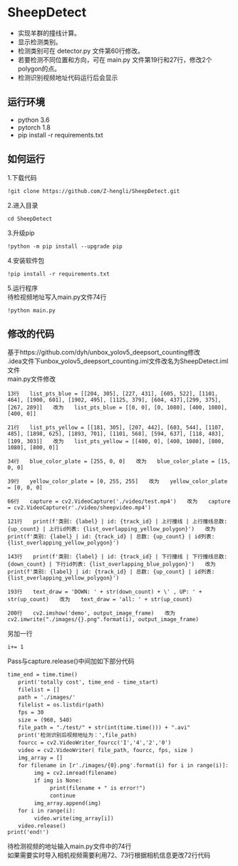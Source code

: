 # SheepDetect
* 实现羊群的撞线计算。
* 显示检测类别。
* 检测类别可在 detector.py 文件第60行修改。
* 若要检测不同位置和方向，可在 main.py 文件第19行和27行，修改2个polygon的点。
* 检测识别视频地址代码运行后会显示
## 运行环境<br>
* python 3.6<br>
* pytorch 1.8<br>
* pip install -r requirements.txt<br>
## 如何运行<br>
1.下载代码<br>
```
!git clone https://github.com/Z-hengli/SheepDetect.git
```
2.进入目录<br>
```
cd SheepDetect
```
3.升级pip
```
!python -m pip install --upgrade pip
```
4.安装软件包
```
!pip install -r requirements.txt
```
5.运行程序<br>
待检视频地址写入main.py文件74行
```
!python main.py
```


## 修改的代码<br>
基于https://github.com/dyh/unbox_yolov5_deepsort_counting修改<br>
.idea文件下unbox_yolov5_deepsort_counting.iml文件改名为SheepDetect.iml文件<br>
main.py文件修改<br>
```
13行　　list_pts_blue = [[204, 305], [227, 431], [605, 522], [1101, 464], [1900, 601], [1902, 495], [1125, 379], [604, 437],[299, 375], [267, 289]]　　改为　　list_pts_blue = [[0, 0], [0, 1080], [400, 1080], [400, 0]]
```
```
21行　　list_pts_yellow = [[181, 305], [207, 442], [603, 544], [1107, 485], [1898, 625], [1893, 701], [1101, 568], [594, 637], [118, 483], [109, 303]]　　改为　　list_pts_yellow = [[400, 0], [400, 1080], [800, 1080], [800, 0]]
```
```
34行　　blue_color_plate = [255, 0, 0]　　改为　　blue_color_plate = [15, 0, 0]
```
```
39行　　yellow_color_plate = [0, 255, 255]　　改为　　yellow_color_plate = [0, 0, 0]
```
```
66行　　capture = cv2.VideoCapture('./video/test.mp4')　　改为　　capture = cv2.VideoCapture(r'./video/sheepvideo.mp4')
```
```
121行　　print(f'类别: {label} | id: {track_id} | 上行撞线 | 上行撞线总数: {up_count} | 上行id列表: {list_overlapping_yellow_polygon}')　　改为　　print(f'类别: {label} | id: {track_id} | 总数: {up_count} | id列表: {list_overlapping_yellow_polygon}')
```
```
143行　　print(f'类别: {label} | id: {track_id} | 下行撞线 | 下行撞线总数: {down_count} | 下行id列表: {list_overlapping_blue_polygon}')　　改为　　print(f'类别: {label} | id: {track_id} | 总数: {up_count} | id列表: {list_overlapping_yellow_polygon}')
```
```
193行　　text_draw = 'DOWN: ' + str(down_count) + \' , UP: ' + str(up_count)　　改为　　text_draw = 'all: ' + str(up_count)
```
```
200行　　cv2.imshow('demo', output_image_frame)　　改为　　cv2.imwrite("./images/{}.png".format(i), output_image_frame)
```
另加一行　
```
i+= 1
```
Pass与capture.release()中间加如下部分代码
```
time_end = time.time()
　　print('totally cost', time_end - time_start)
　　filelist = []
　　path = './images/' 
　　filelist = os.listdir(path)
　　fps = 30
　　size = (960, 540)
　　file_path = "./test/" + str(int(time.time())) + ".avi"
　　print('检测识别后视频地址为：',file_path)
　　fourcc = cv2.VideoWriter_fourcc('I','4','2','0')
　　video = cv2.VideoWriter( file_path, fourcc, fps, size )
　　img_array = []
　　for filename in [r'./images/{0}.png'.format(i) for i in range(i)]: 
　　　　　img = cv2.imread(filename)
　　　　　if img is None:
　　　　　　　　print(filename + " is error!")
　　　　　　　　continue
　　　　　img_array.append(img)
　　for i in range(i):
　　　　　video.write(img_array[i])
　　video.release()
print('end!')
```

待检测视频的地址输入main.py文件中的74行<br>
如果需要实时导入相机视频需要利用72、73行根据相机信息更改72行代码
